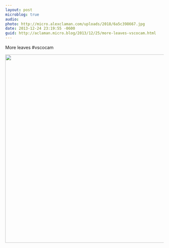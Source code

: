 ```yaml
---
layout: post
microblog: true
audio: 
photo: http://micro.alexclaman.com/uploads/2018/6a5c398667.jpg
date: 2013-12-24 23:19:55 -0600
guid: http://aclaman.micro.blog/2013/12/25/more-leaves-vscocam.html
---
```

More leaves #vscocam

<img src="http://micro.alexclaman.com/uploads/2018/6a5c398667.jpg" width="600" height="600" />
